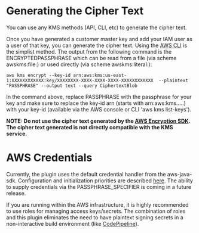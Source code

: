 Generating the Cipher Text
==========================

You can use any KMS methods (API, CLI, etc) to generate the cipher text.

Once you have generated a customer master key and add your IAM user as a user of that key, you can generate the cipher text.  Using the [AWS CLI](https://aws.amazon.com/cli/) is the simplist method.  The output from the following command is the ENCRYPTEDPASSPHRASE which can be read from a file (via scheme awskms:file:) or used directly (via scheme awskms:literal:):

    aws kms encrypt --key-id arn:aws:kms:us-east-1:XXXXXXXXXXXX:key/XXXXXXXX-XXXX-XXXX-XXXX-XXXXXXXXXXXX  --plaintext "PASSPHRASE" --output text --query CiphertextBlob

In the command above, replace PASSPHRASE with the passphrase for your key and make sure to replace the key-id arn (starts with arn:aws:kms.....) with your key-id (available via the AWS console or CLI 'aws kms list-keys').

**NOTE: Do not use the cipher text generated by the [AWS Encryption SDK](https://github.com/awslabs/aws-encryption-sdk-java).  The cipher text generated is not directly compatible with the KMS service.**

AWS Credentials
===============

Currently, the plugin uses the default credential handler from the aws-java-sdk.  Configuration and initialization priorities are described [here](http://docs.aws.amazon.com/sdk-for-java/v1/developer-guide/setup-credentials.html).  The ability to supply credentials via the PASSPHRASE_SPECIFIER is coming in a future release.

If you are running within the AWS infrastructure, it is highly recommended to use roles for managing access keys/secrets.  The combination of roles and this plugin eliminates the need to have plaintext signing secrets in a non-interactive build environment (like [CodePipeline](https://aws.amazon.com/codepipeline/)).
